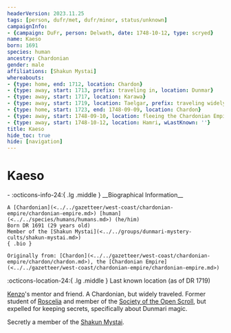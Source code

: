 ```yaml
---
headerVersion: 2023.11.25
tags: [person, dufr/met, dufr/minor, status/unknown]
campaignInfo:
- {campaign: DuFr, person: Delwath, date: 1748-10-12, type: scryed}
name: Kaeso
born: 1691
species: human
ancestry: Chardonian
gender: male
affiliations: [Shakun Mystai]
whereabouts:
- {type: home, end: 1712, location: Chardon}
- {type: away, start: 1713, prefix: traveling in, location: Dunmar}
- {type: away, start: 1717, location: Karawa}
- {type: away, start: 1719, location: Taelgar, prefix: traveling widely across, format: ''}
- {type: home, start: 1723, end: 1748-09-09, location: Chardon}
- {type: away, start: 1748-09-10, location: fleeing the Chardonian Empire}
- {type: away, start: 1748-10-12, location: Hamri, wLastKnown: ''}
title: Kaeso
hide_toc: true
hide: [navigation]
---
```

# Kaeso
<div class="grid cards ext-narrow-margin ext-one-column" markdown>
- :octicons-info-24:{ .lg .middle } __Biographical Information__

    A [Chardonian](<../../gazetteer/west-coast/chardonian-empire/chardonian-empire.md>) [human](<../../species/humans/humans.md>) (he/him)  
    Born DR 1691 (29 years old)  
    Member of the [Shakun Mystai](<../../groups/dunmari-mystery-cults/shakun-mystai.md>)  
    { .bio }

    Originally from: [Chardon](<../../gazetteer/west-coast/chardonian-empire/chardon/chardon.md>), the [Chardonian Empire](<../../gazetteer/west-coast/chardonian-empire/chardonian-empire.md>)
</div>

:octicons-location-24:{ .lg .middle } Last known location (as of DR 1719)



[Kenzo](<../pcs/dunmar-fellowship/kenzo.md>)'s mentor and friend. A Chardonian, but widely traveled. Former student of [Roscelia](<./roscelia.md>) and member of the [Society of the Open Scroll](<../../groups/chardonian-organizations/society-of-the-open-scroll.md>), but expelled for keeping secrets, specifically about Dunmari magic. 

Secretly a member of the [Shakun Mystai](<../../groups/dunmari-mystery-cults/shakun-mystai.md>). 